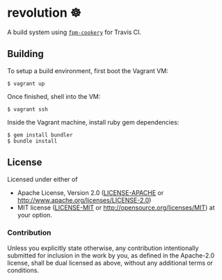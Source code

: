 # revolution ☸️

A build system using [`fpm-cookery`][fpm-cookery] for Travis CI.

## Building

To setup a build environment, first boot the Vagrant VM:

```
$ vagrant up
```

Once finished, shell into the VM:

```
$ vagrant ssh
```

Inside the Vagrant machine, install ruby gem dependencies:

```
$ gem install bundler
$ bundle install
```

## License

Licensed under either of
* Apache License, Version 2.0 ([LICENSE-APACHE](LICENSE-APACHE) or http://www.apache.org/licenses/LICENSE-2.0)
* MIT license ([LICENSE-MIT](LICENSE-MIT) or http://opensource.org/licenses/MIT)
  at your option.

### Contribution

Unless you explicitly state otherwise, any contribution intentionally submitted for inclusion in the work by you, as defined in the Apache-2.0 license, shall be dual licensed as above, without any additional terms or conditions.

 [fpm-cookery]: https://github.com/grindrlabs/fpm-cookery
